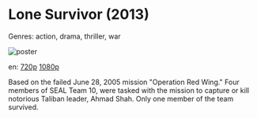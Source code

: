 # Lone Survivor (2013)

Genres: action, drama, thriller, war

![poster](http://image.tmdb.org/t/p/w500/c7Sqof18FgkoNcA0r5BFUcPLER1.jpg)

en:
  [720p](magnet:?xt=urn:btih:D21B6FEC98653908CA62002A16B149E8C6FC77C4&tr=udp://glotorrents.pw:6969/announce&tr=udp://tracker.opentrackr.org:1337/announce&tr=udp://torrent.gresille.org:80/announce&tr=udp://tracker.openbittorrent.com:80&tr=udp://tracker.coppersurfer.tk:6969&tr=udp://tracker.leechers-paradise.org:6969&tr=udp://p4p.arenabg.ch:1337&tr=udp://tracker.internetwarriors.net:1337)
  [1080p](magnet:?xt=urn:btih:2127BD1C243C168C8AD59D839CF38E4BEA2DBBDB&tr=udp://glotorrents.pw:6969/announce&tr=udp://tracker.opentrackr.org:1337/announce&tr=udp://torrent.gresille.org:80/announce&tr=udp://tracker.openbittorrent.com:80&tr=udp://tracker.coppersurfer.tk:6969&tr=udp://tracker.leechers-paradise.org:6969&tr=udp://p4p.arenabg.ch:1337&tr=udp://tracker.internetwarriors.net:1337)
  


Based on the failed June 28, 2005 mission "Operation Red Wing." Four members of SEAL Team 10, were tasked with the mission to capture or kill notorious Taliban leader, Ahmad Shah. Only one member of the team survived.